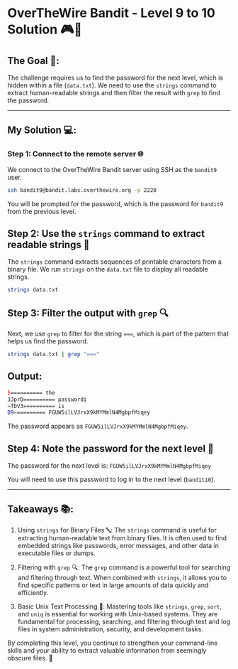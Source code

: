 # OverTheWire Bandit - Level 9 to 10 Solution 🎮🔐

## The Goal 🎯:
The challenge requires us to find the password for the next level, which is hidden within a file (`data.txt`). We need to use the `strings` command to extract human-readable strings and then filter the result with `grep` to find the password.

---

## My Solution 💻:

### Step 1: Connect to the remote server 🌐
We connect to the OverTheWire Bandit server using SSH as the `bandit9` user.

```bash
ssh bandit9@bandit.labs.overthewire.org -p 2220
```

You will be prompted for the password, which is the password for `bandit9` from the previous level.

## Step 2: Use the `strings` command to extract readable strings 📜
The `strings` command extracts sequences of printable characters from a binary file. We run `strings` on the `data.txt` file to display all readable strings.

```bash
strings data.txt
```

## Step 3: Filter the output with `grep` 🔍
Next, we use `grep` to filter for the string `===`, which is part of the pattern that helps us find the password.

```bash
strings data.txt | grep "==="
```

## Output:

```bash
}========== the
3JprD========== passwordi
~fDV3========== is
D9========== FGUW5ilLVJrxX9kMYMmlN4MgbpfMiqey
```

The password appears as `FGUW5ilLVJrxX9kMYMmlN4MgbpfMiqey`.

## Step 4: Note the password for the next level 🔑
The password for the next level is: `FGUW5ilLVJrxX9kMYMmlN4MgbpfMiqey`

You will need to use this password to log in to the next level (`bandit10`).

---

## Takeaways 📚:

1. Using `strings` for Binary Files 🔤: The `strings` command is useful for extracting human-readable text from binary files. It is often used to find embedded strings like passwords, error messages, and other data in executable files or dumps.

2. Filtering with `grep` 🔍: The `grep` command is a powerful tool for searching and filtering through text. When combined with `strings`, it allows you to find specific patterns or text in large amounts of data quickly and efficiently.

3. Basic Unix Text Processing 🧠: Mastering tools like `strings`, `grep`, `sort`, and `uniq` is essential for working with Unix-based systems. They are fundamental for processing, searching, and filtering through text and log files in system administration, security, and development tasks.

By completing this level, you continue to strengthen your command-line skills and your ability to extract valuable information from seemingly obscure files. 🚀
